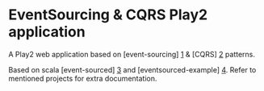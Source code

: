 EventSourcing & CQRS Play2 application
======================================

A Play2 web application based on [event-sourcing] [1] &amp; [CQRS] [2] patterns.

Based on scala [event-sourced] [3] and [eventsourced-example] [4]. Refer to mentioned projects for extra documentation.

 [1]: http://martinfowler.com/eaaDev/EventSourcing.html
 [2]: http://martinfowler.com/bliki/CQRS.html
 [3]: https://github.com/eligosource/eventsourced
 [4]: https://github.com/eligosource/eventsourced-example
